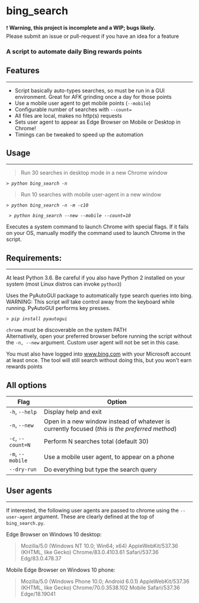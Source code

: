# bing_search
:exclamation: **Warning, this project is incomplete and a WIP; bugs likely.**  
Please submit an issue or pull-request if you have an idea for a feature 
### A script to automate daily Bing rewards points

## **Features**
***
* Script basically auto-types searches, so must be run in a GUI environment. Great for AFK grinding once a day for those points
* Use a mobile user agent to get mobile points (`--mobile`)
* Configurable number of searches with `--count=`
* All files are local, makes no http(s) requests
* Sets user agent to appear as Edge Browser on Mobile or Desktop in Chrome!
* Timings can be tweaked to speed up the automation  

## **Usage**
***
> Run 30 searches in desktop mode in a new Chrome window

*`> python bing_search -n`*   

> Run 10 searches with mobile user-agent in a new window

*`> python bing_search -n -m -c10`*  

*` > python bing_search --new --mobile --count=10`*

Executes a system command to launch Chrome with special flags. If it fails on your OS, manually modify the command used to launch Chrome in the script.   
## **Requirements:**
***
At least Python 3.6. Be careful if you also have Python 2 installed on your system (most Linux distros can invoke `python3`)  

Uses the PyAutoGUI package to automatically type search queries into bing.   
WARNING: This script *will* take control away from the keyboard while running. PyAutoGUI performs key presses.

*`> pip install pyautogui`*

`chrome` must be discoverable on the system PATH  
Alternatively, open your preferred browser before running the script without the `-n, --new` argument. Custom user agent will not be set in this case.

You must also have logged into www.bing.com with your Microsoft account at least once. 
The tool will still search without doing this, but you won't earn rewards points

## **All options**
| Flag              | Option                                                        |
|-------------------|---------------------------------------------------------------|
| `-h`, `--help`    | Display help and exit                                         |
| `-n`, `--new`     | Open in a new window instead of whatever is currently focused (*this is the preferred method*) |
| `-c`, `--count=N` | Perform N searches total (default 30)                         |
| `-m`, `--mobile`  | Use a mobile user agent, to appear on a phone                 |
| `--dry-run`       | Do everything but type the search query                       |

## User agents
***
If interested, the following user agents are passed to chrome using the `--user-agent` argument. These are clearly defined at the top of `bing_search.py`.  

Edge Browser on Windows 10 desktop:  
> Mozilla/5.0 (Windows NT 10.0; Win64; x64) AppleWebKit/537.36 (KHTML, like Gecko) Chrome/83.0.4103.61 Safari/537.36 Edg/83.0.478.37

Mobile Edge Browser on Windows 10 phone:  
> Mozilla/5.0 (Windows Phone 10.0; Android 6.0.1) AppleWebKit/537.36 (KHTML, like Gecko) Chrome/70.0.3538.102 Mobile Safari/537.36 Edge/18.19041 